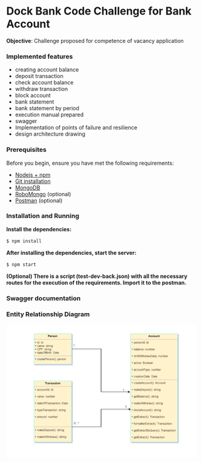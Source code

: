 # Dock Bank Code Challenge for Bank Account


**Objective**: Challenge proposed for competence of vacancy application

### Implemented features

* creating account balance
* deposit transaction
* check account balance
* withdraw transaction
* block account
* bank statement
* bank statement by period
* execution manual prepared
* swagger
* Implementation of points of failure and resilience
* design architecture drawing

### Prerequisites
Before you begin, ensure you have met the following requirements:

* [Nodejs + npm](https://nodejs.org/en/)
* [Git installation](https://git-scm.com)
* [MongoDB](https://www.mongodb.com/try/download/enterprise)
* [RoboMongo](https://robomongo.org/download) (optional)  
* [Postman](https://www.postman.com/downloads/) (optional)

### Installation and Running

**Install the dependencies:**

```sh
$ npm install
```

**After installing the dependencies, start the server:**

```sh
$ npm start
```

**(Optional) There is a script (test-dev-back.json) with all the necessary routes for the execution of the requirements. Import it to the postman.**

### Swagger documentation



### Entity Relationship Diagram

![ERD](resources/system-arquiteture/arquiterure.png)
